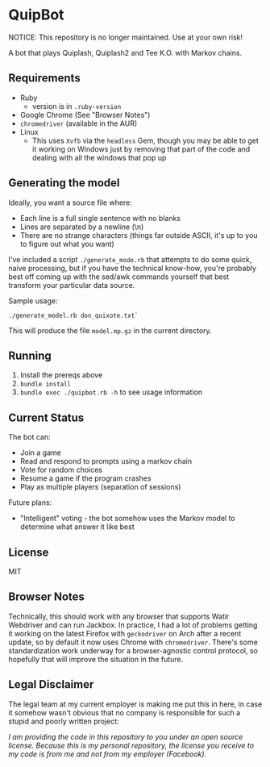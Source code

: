 # QuipBot

NOTICE: This repository is no longer maintained. Use at your own risk!

A bot that plays Quiplash, Quiplash2 and Tee K.O. with Markov chains.

## Requirements

- Ruby
    - version is in `.ruby-version`
- Google Chrome (See "Browser Notes")
- `chromedriver` (available in the AUR)
- Linux
    - This uses `Xvfb` via the `headless` Gem, though you may be able to get it
      working on Windows just by removing that part of the code and dealing with
      all the windows that pop up

## Generating the model

Ideally, you want a source file where:
- Each line is a full single sentence with no blanks
- Lines are separated by a newline (\n)
- There are no strange characters (things far outside ASCII, it's up to you to
  figure out what you want)

I've included a script `./generate_mode.rb` that attempts to do some quick,
naive processing, but if you have the technical know-how, you're probably best
off coming up with the sed/awk commands yourself that best transform your
particular data source.

Sample usage:
```
./generate_model.rb don_quixote.txt`
```

This will produce the file `model.mp.gz` in the current directory.

## Running

1. Install the prereqs above
2. `bundle install`
3. `bundle exec ./quipbot.rb -h` to see usage information

## Current Status

The bot can:
- Join a game
- Read and respond to prompts using a markov chain
- Vote for random choices
- Resume a game if the program crashes
- Play as multiple players (separation of sessions)

Future plans:
- "Intelligent" voting - the bot somehow uses the Markov model to determine what
  answer it like best

## License

MIT

## Browser Notes

Technically, this should work with any browser that supports Watir Webdriver and
can run Jackbox. In practice, I had a lot of problems getting it working on the
latest Firefox with `geckodriver` on Arch after a recent update, so by default
it now uses Chrome with `chromedriver`. There's some standardization work
underway for a browser-agnostic control protocol, so hopefully that will improve
the situation in the future.

## Legal Disclaimer

The legal team at my current employer is making me put this in here, in case it
somehow wasn't obvious that no company is responsible for such a stupid and
poorly written project:

*I am providing the code in this repository to you under an open source license.
Because this is my personal repository, the license you receive to my code is
from me and not from my employer (Facebook).*
